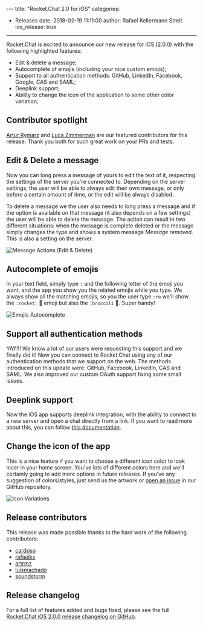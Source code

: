 \---
title: "Rocket.Chat 2.0 for iOS"
categories:
  - Releases
date: 2018-02-19 11:11:00
author: Rafael Kellermann Streit
ios_release: true
---

Rocket.Chat is excited to announce our new release for iOS (2.0.0) with the following highlighted features:

- Edit & delete a message;
- Autocomplete of emojis (including your nice custom emojis);
- Support to all authentication methods: GitHub, LinkedIn, Facebook, Google, CAS and SAML;
- Deeplink support;
- Ability to change the icon of the application to some other color variation;

## Contributor spotlight

[Artur Rymarz](https://github.com/artrmz) and [Luca Zimmerman](https://github.com/soundstorm) are our featured contributors for this release. Thank you both for such great work on your PRs and tests.

## Edit & Delete a message

Now you can long press a message of yours to edit the text of it, respecting the settings of the server you're connected to. Depending on the server settings, the user will be able to always edit their own message, or only before a certain amount of time, or the edit will be always disabled.

To delete a message we the user also needs to long press a message and if the option is available on that message (it also depends on a few settings) the user will be able to delete the message. The action can result in two different situations: when the message is complete deleted or the message simply changes the type and shows a system message *Message removed*. This is also a setting on the server.

![Message Actions (Edit & Delete)](/images/posts/2018/02/2018-02-19-ios-release-2-0-0/message-actions.png)

## Autocomplete of emojis

In your text field, simply type `:` and the following letter of the emoji you want, and the app you show you the related emojis while you type. We always show all the matching emojis, so you the user type `:ro` we'll show the `:rocket:` 🚀 emoji but also the `:broccoli` 🥦. Super handy!

![Emojis Autocomplete](/images/posts/2018/02/2018-02-19-ios-release-2-0-0/emoji-autocomplete.png)

## Support all authentication methods

YAY!!! We know a lot of our users were requesting this support and we finally did it! Now you can connect to Rocket.Chat using any of our authentication methods that we support on the web. The methods introduced on this update were: GitHub, Facebook, LinkedIn, CAS and SAML. We also improved our custom OAuth support fixing some small issues.

## Deeplink support

Now the iOS app supports deeplink integration, with the ability to connect to a new server and open a chat directly from a link. If you want to read more about this, you can follow [this documentation](https://rocket.chat/docs/developer-guides/deeplink/).

## Change the icon of the app

This is a nice feature if you want to choose a different icon color to look nicer in your home screen. You've lots of different colors here and we'll certainly going to add more options in future releases. If you've any suggestion of colors/styles, just send us the artwork or [open an issue](https://github.com/RocketChat/Rocket.Chat.iOS/issues) in our GitHub repository.

![Icon Variations](/images/posts/2018/02/2018-02-19-ios-release-2-0-0/custom-icons.png)

## Release contributors

This release was made possible thanks to the hard work of the following contributors:

<ul>
  <li><a target="_blank" href="https://github.com/cardoso">cardoso</a></li>
  <li><a target="_blank" href="https://github.com/rafaelks">rafaelks</a></li>
  <li><a target="_blank" href="https://github.com/artrmz">artrmz</a></li>
  <li><a target="_blank" href="https://github.com/luismachado">luismachado</a></li>
  <li><a target="_blank" href="https://github.com/soundstorm">soundstorm</a></li>
</ul>

## Release changelog

For a full list of features added and bugs fixed, please see the full [Rocket.Chat iOS 2.0.0 release changelog on GitHub](https://github.com/RocketChat/Rocket.Chat.iOS/releases/tag/v2.0.0).
